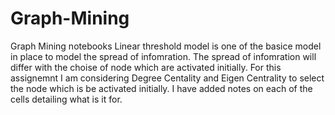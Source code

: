 # Graph-Mining
Graph Mining notebooks
Linear threshold model is one of the basice model in place to model the spread of infomration. The spread of infomration will differ with the choise of node which are activated initially. For this assignemnt I am
considering Degree Centality and Eigen Centrality to select the node which is be activated initially. I have added notes on each of the cells detailing what is it for. 
